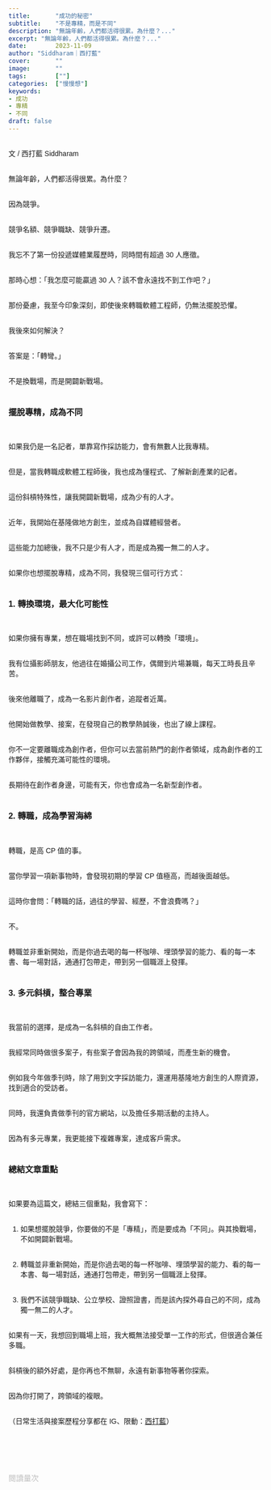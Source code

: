 ```yaml
---
title:       "成功的秘密"
subtitle:    "不是專精，而是不同"
description: "無論年齡，人們都活得很累。為什麼？..."
excerpt: "無論年齡，人們都活得很累。為什麼？..."
date:        2023-11-09
author: "Siddharam｜西打藍"
cover:       ""
image:       ""
tags:        [""]
categories:  ["慢慢想"]
keywords:
- 成功
- 專精
- 不同
draft: false
---
```


<article style="font-family: 'Noto Sans TC', '微軟正黑體', sans-serif; font-weight: 300;">

<br>文 / 西打藍 Siddharam<br><br>

無論年齡，人們都活得很累。為什麼？<br><br>

因為競爭。<br><br>

競爭名額、競爭職缺、競爭升遷。<br><br>

我忘不了第一份投遞媒體業履歷時，同時間有超過 30 人應徵。<br><br>

那時心想：「我怎麼可能贏過 30 人？該不會永遠找不到工作吧？」<br><br>

那份憂慮，我至今印象深刻，即使後來轉職軟體工程師，仍無法擺脫恐懼。<br><br>

我後來如何解決？<br><br>

答案是：「轉彎。」<br><br>

不是換戰場，而是開闢新戰場。<br><br>


<h3 class="article-h1-color">擺脫專精，成為不同</h3><br>

如果我仍是一名記者，單靠寫作採訪能力，會有無數人比我專精。<br><br>

但是，當我轉職成軟體工程師後，我也成為懂程式、了解新創產業的記者。<br><br>

這份斜槓特殊性，讓我開闢新戰場，成為少有的人才。<br><br>

近年，我開始在基隆做地方創生，並成為自媒體經營者。<br><br>

這些能力加總後，我不只是少有人才，而是成為獨一無二的人才。<br><br>

如果你也想擺脫專精，成為不同，我發現三個可行方式：<br><br>


<h3 class="article-h1-color">1. 轉換環境，最大化可能性</h3><br>

如果你擁有專業，想在職場找到不同，或許可以轉換「環境」。<br><br>

我有位攝影師朋友，他過往在婚攝公司工作，偶爾到片場兼職，每天工時長且辛苦。<br><br>

後來他離職了，成為一名影片創作者，追蹤者近萬。<br><br>

他開始做教學、接案，在發現自己的教學熱誠後，也出了線上課程。<br><br>

你不一定要離職成為創作者，但你可以去當前熱門的創作者領域，成為創作者的工作夥伴，接觸充滿可能性的環境。<br><br>

長期待在創作者身邊，可能有天，你也會成為一名新型創作者。<br><br>


<h3 class="article-h1-color">2. 轉職，成為學習海綿</h3><br>

轉職，是高 CP 值的事。<br><br>

當你學習一項新事物時，會發現初期的學習 CP 值極高，而越後面越低。<br><br>

這時你會問：「轉職的話，過往的學習、經歷，不會浪費嗎？」<br><br>

不。<br><br>

轉職並非重新開始，而是你過去喝的每一杯咖啡、埋頭學習的能力、看的每一本書、每一場對話，通通打包帶走，帶到另一個職涯上發揮。<br><br>


<h3 class="article-h1-color">3. 多元斜槓，整合專業</h3><br>

我當前的選擇，是成為一名斜槓的自由工作者。<br><br>

我經常同時做很多案子，有些案子會因為我的跨領域，而產生新的機會。<br><br>

例如我今年做季刊時，除了用到文字採訪能力，還運用基隆地方創生的人際資源，找到適合的受訪者。<br><br>

同時，我還負責做季刊的官方網站，以及擔任多期活動的主持人。<br><br>

因為有多元專業，我更能接下複雜專案，達成客戶需求。<br><br>


<h3 class="article-h1-color">總結文章重點</h3><br>

如果要為這篇文，總結三個重點，我會寫下：<br><br>

1. 如果想擺脫競爭，你要做的不是「專精」，而是要成為「不同」。與其換戰場，不如開闢新戰場。<br><br>

2. 轉職並非重新開始，而是你過去喝的每一杯咖啡、埋頭學習的能力、看的每一本書、每一場對話，通通打包帶走，帶到另一個職涯上發揮。<br><br>

3. 我們不該競爭職缺、公立學校、證照證書，而是該內探外尋自己的不同，成為獨一無二的人才。<br><br>

如果有一天，我想回到職場上班，我大概無法接受單一工作的形式，但很適合兼任多職。<br><br>

斜槓後的額外好處，是你再也不無聊，永遠有新事物等著你探索。<br><br>

因為你打開了，跨領域的複眼。<br><br>


<!-- 斜槓金句：「打包帶走，帶到另一個職涯上發揮。」

成功的秘密，不是專精，而是不同。贏在起跑點 精細化的謬誤 選同樣賽場很蠢 開闢複雜多元化 建立不能更好

很慘的爭搶公務員名額，或是菁英學校的額度
不如開闢新戰場，到一個很少人競爭的地方，水電、
我的案例，所以離開職場，成為無法被定義，但能解決各式問題的人


步驟：
1
整合斜槓，文字 + 基隆 + 程式 + 自媒體 + 行銷，
不但可以整包案子，也會讓人留下印象深刻
怕不專精？所以我是個統合者，知道如何完成複雜案子，找到人幫忙


2
技能換個戰場：小公司的文案，或當拍短影片創業者的腳本寫手 -->





<!-- 
<!-- 案例 > 證明案例 > 壞處 > 怎麼改變（列步驟） > 結語總結金句 -->


（日常生活與接案歷程分享都在 IG、限動：<a href="https://www.instagram.com/sidd.blue/" target="_blank">西打藍</a>）<br><br>

<!-- <h3 class="article-h1-color"></h3><br> -->

<br><br><br>

</article>

<div style="color: #bfbfbf; font-size: 15px;" id="busuanzi_container_page_pv">
  閱讀量<span id="busuanzi_value_page_pv"></span>次
</div>

<script src="../../js/post.js"></script>

